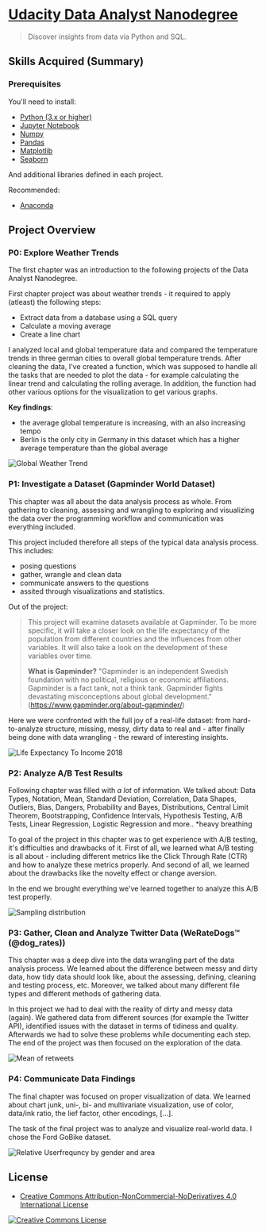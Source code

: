 # [Udacity Data Analyst Nanodegree](https://www.udacity.com/course/data-analyst-nanodegree--nd002)

> Discover insights from data via Python and SQL.

## Skills Acquired (Summary)


### Prerequisites

You'll need to install:

* [Python (3.x or higher)](https://www.python.org/downloads/)
* [Jupyter Notebook](https://jupyter.org/)
* [Numpy](http://www.numpy.org/)
* [Pandas](http://pandas.pydata.org/)
* [Matplotlib](https://matplotlib.org/)
* [Seaborn](https://seaborn.pydata.org/)

And additional libraries defined in each project.

Recommended:

* [Anaconda](https://www.anaconda.com/distribution/#download-section)

## Project Overview
### P0: Explore Weather Trends

The first chapter was an introduction to the following projects of the Data Analyst Nanodegree.

First chapter project was about weather trends - it required to apply (atleast) the following steps:
* Extract data from a database using a SQL query
* Calculate a moving average
* Create a line chart 

I analyzed local and global temperature data and compared the temperature trends in three german cities to overall global temperature trends. After cleaning the data, I've created a function, which was supposed to handle all the tasks that are needed to plot the data - for example calculating the linear trend and calculating the rolling average. In addition, the function had other various options for the visualization to get various graphs.

**Key findings**:
- the average global temperature is increasing, with an also increasing tempo
- Berlin is the only city in Germany in this dataset which has a higher average temperature than the global average

![Global Weather Trend](https://github.com/DataLind/Udacity-Data-Analyst-Nanodegree/blob/master/global_weather_trend.png)

### P1: Investigate a Dataset (Gapminder World Dataset)

This chapter was all about the data analysis process as whole. From gathering to cleaning, assessing and wrangling to exploring and visualizing the data over the programming workflow and communication was everything included. 

This project included therefore all steps of the typical data analysis process. This includes:
- posing questions
- gather, wrangle and clean data 
- communicate answers to the questions 
- assited through visualizations and statistics. 

Out of the project:

> This project will examine datasets available at Gapminder. To be more specific, it will take a closer look on the life expectancy of the population from different countries and the influences from other variables. It will also take a look on the development of these variables over time.
>
>**What is Gapminder?**
"Gapminder is an independent Swedish foundation with no political, religious or economic affiliations. Gapminder is a fact tank, not a think tank. Gapminder fights devastating misconceptions about global development." (https://www.gapminder.org/about-gapminder/)

Here we were confronted with the full joy of a real-life dataset: from hard-to-analyze structure, missing, messy, dirty data to real and - after finally being done with data wrangling - the reward of interesting insights. 

![Life Expectancy To Income 2018](https://github.com/DataLind/Udacity-Data-Analyst-Nanodegree/blob/master/life_expectancy_to_income_2018.png)

### P2: Analyze A/B Test Results

Following chapter was filled with *a lot* of information. We talked about: Data Types, Notation, Mean, Standard Deviation, Correlation, Data Shapes, Outliers, Bias, Dangers, Probability and Bayes, Distributions, Central Limit Theorem, Bootstrapping, Confidence Intervals, Hypothesis Testing, A/B Tests, Linear Regression, Logistic Regression and more.. *heavy breathing

To goal of the project in this chapter was to get experience with A/B testing, it's difficulties and drawbacks of it. First of all, we learned what A/B testing is all about - including different metrics like the Click Through Rate (CTR) and how to analyze these metrics properly. And second of all, we learned about the drawbacks like the novelty effect or change aversion. 

In the end we brought everything we've learned together to analyze this A/B test properly.

![Sampling distribution](https://github.com/DataLind/Udacity-Data-Analyst-Nanodegree/blob/master/sampling_dist.png)

### P3: Gather, Clean and Analyze Twitter Data (WeRateDogs™ (@dog_rates))

This chapter was a deep dive into the data wrangling part of the data analysis process. We learned about the difference between messy and dirty data, how tidy data should look like, about the assessing, defining, cleaning and testing process, etc. Moreover, we talked about many different file types and different methods of gathering data. 

In this project we had to deal with the reality of dirty and messy data (again). We gathered data from different sources (for example the Twitter API), identified issues with the dataset in terms of tidiness and quality. Afterwards we had to solve these problems while documenting each step. The end of the project was then focused on the exploration of the data.

![Mean of retweets](https://github.com/DataLind/Udacity-Data-Analyst-Nanodegree/blob/master/mean_of_retweets_per_month-year_combination.png)

### P4: Communicate Data Findings

The final chapter was focused on proper visualization of data. We learned about chart junk, uni-, bi- and multivariate visualization, use of color, data/ink ratio, the lief factor, other encodings, [...]. 

The task of the final project was to analyze and visualize real-world data. I chose the Ford GoBike dataset.

![Relative Userfrequncy by gender and area](https://github.com/DataLind/Udacity-Data-Analyst-Nanodegree/blob/master/rel_userfreq_by_gender_and_area.png)

## License

* <a rel="license" href="https://creativecommons.org/licenses/by-nc-nd/4.0/"> Creative Commons Attribution-NonCommercial-NoDerivatives 4.0 International License</a>

<a rel="license" href="https://creativecommons.org/licenses/by-nc-nd/4.0/">
	<img alt="Creative Commons License" style="border-width:0" src="https://i.creativecommons.org/l/by-nc-nd/4.0/88x31.png" />
</a>



